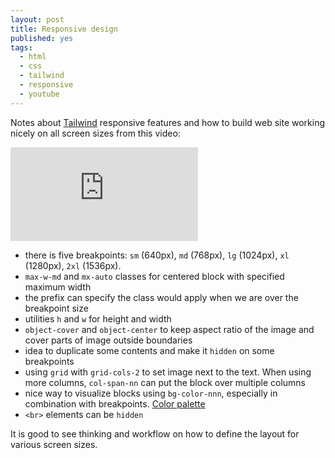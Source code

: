 ```yaml
---
layout: post
title: Responsive design
published: yes
tags:
  - html
  - css
  - tailwind
  - responsive
  - youtube
---
```

Notes about [Tailwind][1] responsive features and how to build web site working nicely on all screen sizes from this video:

<div class="aspect-w-16 aspect-h-9">
<iframe src="https://www.youtube.com/embed/hX1zUdj4Dw4" title="YouTube video player" frameborder="0" allow="accelerometer; autoplay; clipboard-write; encrypted-media; gyroscope; picture-in-picture" allowfullscreen></iframe>
</div>

 - there is five breakpoints: `sm` (640px), `md` (768px), `lg` (1024px), `xl` (1280px), `2xl` (1536px). 
 - `max-w-md` and `mx-auto` classes for centered block with specified maximum width
 - the prefix can specify the class would apply when we are over the breakpoint size
 - utilities `h` and `w` for height and width
 - `object-cover` and `object-center` to keep aspect ratio of the image and cover parts of image outside boundaries
 - idea to duplicate some contents and make it `hidden` on some breakpoints
 - using `grid` with `grid-cols-2` to set image next to the text. When using more columns, `col-span-nn` can put the block over multiple columns
 - nice way to visualize blocks using `bg-color-nnn`, especially in combination with breakpoints. [Color palette][2]
 - `<br>` elements can be `hidden`

It is good to see thinking and workflow on how to define the layout for various screen sizes.
 
[1]: https://tailwindcss.com
[2]: https://tailwindcss.com/docs/customizing-colors